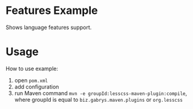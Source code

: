 # Features Example
Shows language features support.

# Usage
How to use example:
1. open `pom.xml`
2. add configuration
3. run Maven command `mvn -e groupId:lesscss-maven-plugin:compile`, where groupId is equal to `biz.gabrys.maven.plugins` or `org.lesscss`

